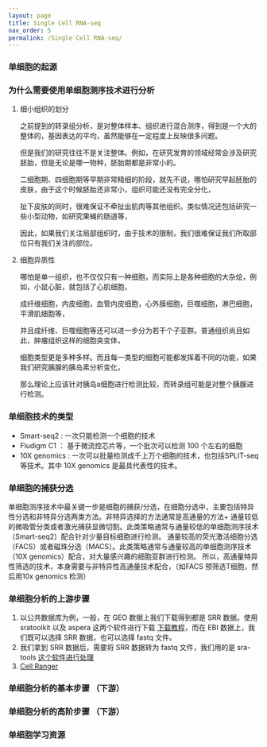 ```yaml
---
layout: page
title: Single Cell RNA-seq
nav_order: 5
permalink: /Single Cell RNA-seq/
---
```

### 单细胞的起源
### 为什么需要使用单细胞测序技术进行分析

1. 细小组织的划分

    之前提到的转录组分析，是对整体样本、组织进行混合测序，得到是一个大的整体的，基因表达的平均，虽然能够在一定程度上反映很多问题。
    
    但是我们的研究往往不是关注整体。例如，在研究发育的领域经常会涉及研究胚胎，但是无论是哪一物种，胚胎期都是非常小的。
    
    二细胞期、四细胞期等早期非常精细的阶段，就先不说，哪怕研究早起胚胎的皮肤，由于这个时候胚胎还非常小，组织可能还没有完全分化，
    
    扯下皮肤的同时，很难保证不牵扯出肌肉等其他组织。类似情况还包括研究一些小型动物，如研究果蝇的肠道等，
    
    因此，如果我们关注局部组织时，由于技术的限制，我们很难保证我们所取部位只有我们关注的部位。
    
2. 细胞异质性

    哪怕是单一组织，也不仅仅只有一种细胞，而实际上是各种细胞的大杂烩，例如，小鼠心脏，就包括了心肌细胞，
    
    成纤维细胞，内皮细胞，血管内皮细胞，心外膜细胞，巨噬细胞，淋巴细胞，平滑肌细胞等，

    并且成纤维、巨噬细胞等还可以进一步分为若干个子亚群。普通组织尚且如此，肿瘤组织这样的细胞突变体，
    
    细胞类型更是多种多样。而且每一类型的细胞可能都发挥着不同的功能，如果我们研究胰腺的胰岛素分析变化，
    
    那么理论上应该针对胰岛a细胞进行检测比较，而转录组可能是对整个胰腺进行检测。
    
### 单细胞技术的类型
- Smart-seq2 : 一次只能检测一个细胞的技术
- Fludigm C1 ： 基于微流控芯片等，一个批次可以检测 100 个左右的细胞
- 10X genomics : 一次可以批量检测成千上万个细胞的技术，也包括SPLIT-seq等技术。其中 10X genomics 是最具代表性的技术。

### 单细胞的捕获分选

单细胞测序技术中最关键一步是细胞的捕获/分选，在细胞分选中，主要包括特异性分选和非特异分选两类方法。非特异选择的方法通常是高通量的方法+
通量较低的微吸管分类或者激光捕获显微切割。此类策略通常与通量较低的单细胞测序技术（Smart-seq2）配合针对少量目标细胞进行检测。
通量较高的荧光激活细胞分选（FACS）或者磁珠分选（MACS）。此类策略通常与通量较高的单细胞测序技术（10X genomics）配合，对大量感兴趣的细胞亚群进行检测。
所以，高通量特异性筛选的技术，本身需要与非特异性高通量技术配合，（如FACS 预筛选T细胞，然后用10x genomics 检测）

### 单细胞分析的上游步骤

1. 以公共数据库为例，一般，在 GEO 数据上我们下载得到都是 SRR 数据。使用 sratoolkit 以及 aspera 这两个软件进行下载 [下载教程](https://mp.weixin.qq.com/s?__biz=MzI1Njk4ODE0MQ==&mid=2247484146&idx=1&sn=16e09b82d048eed1ff6100b22970abd5&scene=21#wechat_redirect)，而在 EBI 数据上，我们既可以选择 SRR 数据，也可以选择 fastq 文件。
2. 我们拿到 SRR 数据后，需要将 SRR 数据转为 fastq 文件，我们用的是 sra-tools [这个软件进行处理](https://mp.weixin.qq.com/s?__biz=MzI1Njk4ODE0MQ==&mid=2247484179&idx=1&sn=fe84f5243a6021fe6afea128e3ac273a&scene=21#wechat_redirect)
3. [Cell Ranger](https://mp.weixin.qq.com/s?__biz=MzI1Njk4ODE0MQ==&mid=2247484355&idx=1&sn=7860fe0c46073a55d2d3700822c3103b&scene=21#wechat_redirect)

### 单细胞分析的基本步骤 （下游）
### 单细胞分析的高阶步骤 （下游）
### 单细胞学习资源
